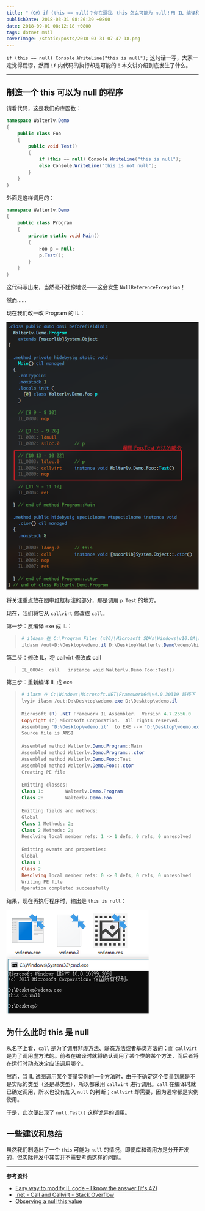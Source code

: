```yaml
---
title: "（C#）if (this == null)？你在逗我，this 怎么可能为 null！用 IL 编译和反编译看穿一切"
publishDate: 2018-03-31 08:26:39 +0800
date: 2018-09-01 08:12:18 +0800
tags: dotnet msil
coverImage: /static/posts/2018-03-31-07-47-18.png
---
```


`if (this == null) Console.WriteLine("this is null");` 这句话一写，大家一定觉得荒谬，然而 `if` 内代码的执行却是可能的！本文讲介绍到底发生了什么。

---

<div id="toc"></div>

## 制造一个 this 可以为 null 的程序

请看代码，这是我们的库函数：

```csharp
namespace Walterlv.Demo
{
    public class Foo
    {
        public void Test()
        {
            if (this == null) Console.WriteLine("this is null");
            else Console.WriteLine("this is not null");
        }
    }
}
```

外面是这样调用的：

```csharp
namespace Walterlv.Demo
{
    public class Program
    {
        private static void Main()
        {
            Foo p = null;
            p.Test();
        }
    }
}
```

这代码写出来，当然毫不犹豫地说——这会发生 `NullReferenceException`！

然而……

现在我们改一改 Program 的 IL：

![Foo.Test](/static/posts/2018-03-31-07-47-18.png)

将关注重点放在图中红框标注的部分，那是调用 `p.Test` 的地方。

现在，我们将它从 `callvirt` 修改成 `call`。

第一步：反编译 exe 成 IL：

> ```powershell
> # ildasm 在 C:\Program Files (x86)\Microsoft SDKs\Windows\v10.0A\bin\NETFX 4.7.1 Tools\x64 路径下
> ildasm /out=D:\Desktop\wdemo.il D:\Desktop\Walterlv.Demo\wdemo\bin\Debug\wdemo.exe
> ```

第二步：修改 IL，将 callvirt 修改成 call

> ```
> IL_0004:  call   instance void Walterlv.Demo.Foo::Test()
> ```

第三步：重新编译 IL 成 exe

> ```powershell
> # ilasm 在 C:\Windows\Microsoft.NET\Framework64\v4.0.30319 路径下
> lvyi> ilasm /out:D:\Desktop\wdemo.exe D:\Desktop\wdemo.il
> 
> Microsoft (R) .NET Framework IL Assembler.  Version 4.7.2556.0
> Copyright (c) Microsoft Corporation.  All rights reserved.
> Assembling 'D:\Desktop\wdemo.il'  to EXE --> 'D:\Desktop\wdemo.exe'
> Source file is ANSI
> 
> Assembled method Walterlv.Demo.Program::Main
> Assembled method Walterlv.Demo.Program::.ctor
> Assembled method Walterlv.Demo.Foo::Test
> Assembled method Walterlv.Demo.Foo::.ctor
> Creating PE file
> 
> Emitting classes:
> Class 1:        Walterlv.Demo.Program
> Class 2:        Walterlv.Demo.Foo
> 
> Emitting fields and methods:
> Global
> Class 1 Methods: 2;
> Class 2 Methods: 2;
> Resolving local member refs: 1 -> 1 defs, 0 refs, 0 unresolved
> 
> Emitting events and properties:
> Global
> Class 1
> Class 2
> Resolving local member refs: 0 -> 0 defs, 0 refs, 0 unresolved
> Writing PE file
> Operation completed successfully
> ```

结果，现在再执行程序时，输出是 `this is null`：

![this is null](/static/posts/2018-03-31-08-10-52.png)

## 为什么此时 this 是 null

从名字上看，`call` 是为了调用非虚方法、静态方法或者基类方法的；而 `callvirt` 是为了调用虚方法的。前者在编译时就将确认调用了某个类的某个方法，而后者将在运行时动态决定应该调用哪个。

然而，当 IL 试图调用某个变量实例的一个方法时，由于不确定这个变量到底是不是实际的类型（还是基类型），所以都采用 `callvirt` 进行调用。`call` 在编译时就已确定调用，所以也没有加入 `null` 的判断；`callvirt` 却需要，因为通常都是实例使用。

于是，此次便出现了 `null.Test()` 这样诡异的调用。

## 一些建议和总结

虽然我们制造出了一个 `this` 可能为 `null` 的情况，即便库和调用方是分开开发的，但实际开发中其实并不需要考虑这样的问题。

---

**参考资料**

- [Easy way to modify IL code – I know the answer (it's 42)](https://blogs.msdn.microsoft.com/abhinaba/2007/07/26/easy-way-to-modify-il-code/)
- [.net - Call and Callvirt - Stack Overflow](https://stackoverflow.com/a/193952/6233938)
- [Observing a null this value](http://blog.paranoidcoding.com/2015/03/11/observing-a-null-this.html)
<!-- - [用CIL写程序:从“call vs callvirt”看方法调用 - 陈嘉栋 - 博客园](http://www.cnblogs.com/murongxiaopifu/p/4298167.html) -->

